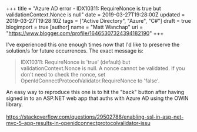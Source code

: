 +++
title = "Azure AD error - IDX10311: RequireNonce is true but validationContext.Nonce is null"
date = 2019-03-27T19:28:00Z
updated = 2019-03-27T19:28:10Z
tags = ["Active Directory", "Azure", "C#"]
draft = true
blogimport = true 
[author]
	name = "Matt Wanchap"
	uri = "https://www.blogger.com/profile/16465307324394182190"
+++

I've experienced this one enough times now that I'd like to preserve the solution/s for future occurrences. The exact message is:<br /><blockquote class="tr_bq">IDX10311: RequireNonce is 'true' (default) but validationContext.Nonce is null. A nonce cannot be validated. If you don't need to check the nonce, set OpenIdConnectProtocolValidator.RequireNonce to 'false'.</blockquote><div>An easy way to reproduce this one is to hit the "back" button after having signed in to an ASP.NET web app that auths with Azure AD using the OWIN library.<br /><br /><a href="https://stackoverflow.com/questions/29502788/enabling-ssl-in-asp-net-mvc-5-app-results-in-openidconnectprotocolvalidator-issu">https://stackoverflow.com/questions/29502788/enabling-ssl-in-asp-net-mvc-5-app-results-in-openidconnectprotocolvalidator-issu</a></div>
